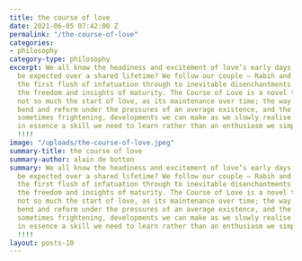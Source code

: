 ```yaml
---
title: the course of love
date: 2021-06-05 07:42:00 Z
permalink: "/the-course-of-love"
categories:
- philosophy
category-type: philosophy
excerpt: We all know the headiness and excitement of love’s early days, but what can
  be expected over a shared lifetime? We follow our couple – Rabih and Kristen – from
  the first flush of infatuation through to inevitable disenchantments and then onto
  the freedom and insights of maturity. The Course of Love is a novel that explores
  not so much the start of love, as its maintenance over time; the way our ideals
  bend and reform under the pressures of an average existence, and the magnificent,
  sometimes frightening, developments we can make as we slowly realise that love is
  in essence a skill we need to learn rather than an enthusiasm we simply experience.
  !!!!
image: "/uploads/the-course-of-love.jpeg"
summary-title: the course of love
summary-author: alain de botton
summary: We all know the headiness and excitement of love’s early days, but what can
  be expected over a shared lifetime? We follow our couple – Rabih and Kristen – from
  the first flush of infatuation through to inevitable disenchantments and then onto
  the freedom and insights of maturity. The Course of Love is a novel that explores
  not so much the start of love, as its maintenance over time; the way our ideals
  bend and reform under the pressures of an average existence, and the magnificent,
  sometimes frightening, developments we can make as we slowly realise that love is
  in essence a skill we need to learn rather than an enthusiasm we simply experience.
  !!!!
layout: posts-10
---
```


